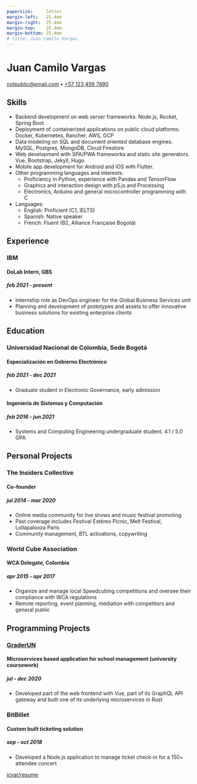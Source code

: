```yaml
---
papersize:     letter
margin-left:   25.4mm
margin-right:  25.4mm
margin-top:    25.4mm
margin-bottom: 25.4mm
# title: Juan Camilo Vargas
---
```

# Juan Camilo Vargas

[notpublic@email.com][email]
•
[+57 123 456 7890][tel]
<!-- ###### [github.com/jcvar][github] -->

## Skills

- Backend development on web server frameworks.
  Node.js, Rocket, Spring Boot
- Deployment of containerized applications on public cloud platforms.
  Docker, Kubernetes, Rancher, AWS, GCP
- Data modeling on SQL and document oriented database engines.
  MySQL, Postgres, MongoDB, Cloud Firestore
- Web development with SPA/PWA frameworks and static site generators.
  Vue, Bootstrap, Jekyll, Hugo
- Mobile app development for Android and iOS with Flutter.
- Other programming languages and interests:
  - Proficiency in Python, experience with Pandas and TensorFlow
  - Graphics and interaction design with p5.js and Processing
  - Electronics, Arduino and general microcontroller programming with C
- Languages:
  - English: Proficient (C1, IELTS)
  - Spanish: Native speaker
  - French: Fluent (B2, Alliance Française Bogotá)

## Experience

### IBM
#### DoLab Intern, GBS
##### feb 2021 - present
- Internship role as DevOps engineer for the Global Business Services unit
- Planning and development of prototypes and assets to offer innovative business
solutions for existing enterprise clients

## Education

### Universidad Nacional de Colombia, Sede Bogotá

#### Especialización en Gobierno Electrónico
##### feb 2021 - dec 2021
- Graduate student in Electronic Governance, early admission

#### Ingeniería de Sistemas y Computación
##### feb 2016 - jun 2021
- Systems and Computing Engineering undergraduate student. 4.1 / 5.0 GPA

## Personal Projects

### The Insiders Collective
#### Co-founder
##### jul 2014 - mar 2020
- Online media community for live shows and music festival promoting
- Past coverage includes Festival Estéreo Picnic, Melt Festival, Lollapalooza Paris
- Community management, BTL activations, copywriting

### World Cube Association
#### WCA Delegate, Colombia
##### apr 2015 - apr 2017
- Organize and manage local Speedcubing competitions and oversee their
compliance with WCA regulations
- Remote reporting, event planning, mediation with competitors and general public

## Programming Projects

### [GraderUN][graderun]
#### Microservices based application for school management (university coursework)
##### jul - dec 2020
- Developed part of the web frontend with Vue, part of its GraphQL
API gateway and built one of its underlying microservices in Rust

### BitBillet
#### Custom built ticketing solution
##### sep - oct 2018
- Developed a Node.js application to manage ticket check-in for a 150+ attendee concert

[jcvar/resume][resume]

<!--- Links -->
[email]: mailto:notpublic@email.com
[github]: https://github.com/jcvar
[tel]: tel:+571234567890
[graderun]: https://github.com/graderun "GraderUN on GitHub"
[resume]: https://github.com/jcvar/resume "Résumé on GitHub"
